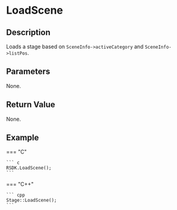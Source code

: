 # LoadScene

## Description
Loads a stage based on `SceneInfo->activeCategory` and `SceneInfo->listPos`.

## Parameters
None.

## Return Value
None.

## Example
=== "C"

	``` c
	RSDK.LoadScene();
	```

=== "C++"

	``` cpp
	Stage::LoadScene();
	```

